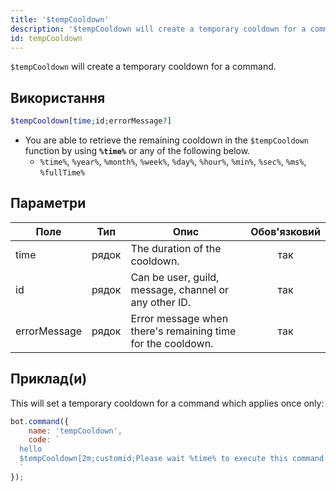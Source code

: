```yaml
---
title: '$tempCooldown'
description: '$tempCooldown will create a temporary cooldown for a command.'
id: tempCooldown
---
```


`$tempCooldown` will create a temporary cooldown for a command.

## Використання

```php
$tempCooldown[time;id;errorMessage?]
```

* You are able to retrieve the remaining cooldown in the `$tempCooldown` function by using **`%time%`** or any of the following below.
    * `%time%`, `%year%`, `%month%`, `%week%`, `%day%`, `%hour%`, `%min%`, `%sec%`, `%ms%`, `%fullTime%`

## Параметри

| Поле         | Тип   | Опис                                                        | Обов'язковий |
| ------------ | ----- | ----------------------------------------------------------- |:------------:|
| time         | рядок | The duration of the cooldown.                               |     так      |
| id           | рядок | Can be user, guild, message, channel or any other ID.       |     так      |
| errorMessage | рядок | Error message when there's remaining time for the cooldown. |     так      |

## Приклад(и)

This will set a temporary cooldown for a command which applies once only:

```javascript
bot.command({
    name: 'tempCooldown',
    code: `
  hello
  $tempCooldown[2m;customid;Please wait %time% to execute this command again.]
  `
});
```
